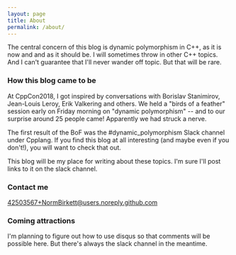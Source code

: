 ```yaml
---
layout: page
title: About
permalink: /about/
---
```


The central concern of this blog is dynamic polymorphism in C++, as it is now and and as it should be.
I will sometimes throw in other C++ topics.
And I can't guarantee that I'll never wander off topic. 
But that will be rare.

### How this blog came to be

At CppCon2018, I got inspired by conversations with Borislav Stanimirov, Jean-Louis Leroy, Erik Valkering and others.
We held a "birds of a feather" session early on Friday morning on "dynamic polymorphism" -- and to our surprise
around 25 people came! Apparently we had struck a nerve.

The first result of the BoF was the #dynamic_polymorphism Slack channel under Cpplang. 
If you find this blog at all interesting (and maybe even if you don't!), you will want to check that out.

This blog will be my place for writing about these topics. I'm sure I'll post links to it on the slack channel.

### Contact me

[42503567+NormBirkett@users.noreply.github.com](mailto:42503567+NormBirkett@users.noreply.github.com)

### Coming attractions

I'm planning to figure out how to use disqus so that comments will be possible here. But there's always the slack channel in the meantime.
